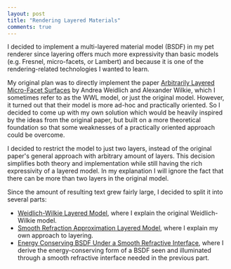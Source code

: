 ```yaml
---
layout: post
title: "Rendering Layered Materials"
comments: true
---
```


I decided to implement a multi-layered material model (BSDF) in my pet renderer since layering offers much more expressivity than basic models (e.g. Fresnel, micro-facets, or Lambert) and because it is one of the rendering-related technologies I wanted to learn.

My original plan was to directly implement the paper [Arbitrarily Layered Micro-Facet Surfaces](https://www.cg.tuwien.ac.at/research/publications/2007/weidlich_2007_almfs/) by Andrea Weidlich and Alexander Wilkie, which I sometimes refer to as the WWL model, or just the original model. However, it turned out that their model is more ad-hoc and practically oriented. So I decided to come up with my own solution which would be heavily inspired by the ideas from the original paper, but built on a more  theoretical foundation so that some weaknesses of a practically oriented approach could be overcome.

I decided to restrict the model to just two layers, instead of the original paper's general approach with arbitrary amount of layers. This decision simplifies both theory and implementation while still having the rich expressivity of a layered model. In my explanation I will ignore the fact that there can be more than two layers in the original model.

Since the amount of resulting text grew fairly large, I decided to split it into several parts:

- [Weidlich-Wilkie Layered Model](rendering-layered-materials-weidlich-wilkie-layered-model.html), where I explain the original Weidlich-Wilkie model.
- [Smooth Refraction Approximation Layered Model](rendering-layered-materials-smooth-refraction-approximation-layered-model.html), where I explain my own approach to layering.
- [Energy Conserving BSDF Under a Smooth Refractive Interface](rendering-layered-materials-energy-conserving-BSDF-under-smooth-refractive-interface.html), where I derive the energy-conserving form of a BSDF seen and illuminated through a smooth refractive interface needed in the previous part.

<!-- - A More Detailed SRAL Model Analysis, ...-->